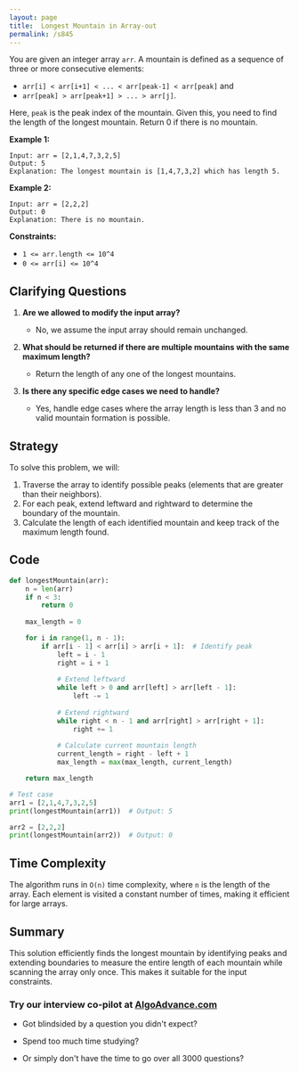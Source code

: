 ```yaml
---
layout: page
title:  Longest Mountain in Array-out
permalink: /s845
---
```

You are given an integer array `arr`. A mountain is defined as a sequence of three or more consecutive elements:
- `arr[i] < arr[i+1] < ... < arr[peak-1] < arr[peak]` and
- `arr[peak] > arr[peak+1] > ... > arr[j]`.

Here, `peak` is the peak index of the mountain. Given this, you need to find the length of the longest mountain. Return 0 if there is no mountain.

**Example 1:**
```
Input: arr = [2,1,4,7,3,2,5]
Output: 5
Explanation: The longest mountain is [1,4,7,3,2] which has length 5.
```

**Example 2:**
```
Input: arr = [2,2,2]
Output: 0
Explanation: There is no mountain.
```

**Constraints:**
- `1 <= arr.length <= 10^4`
- `0 <= arr[i] <= 10^4`

## Clarifying Questions
1. **Are we allowed to modify the input array?**
   - No, we assume the input array should remain unchanged.

2. **What should be returned if there are multiple mountains with the same maximum length?**
   - Return the length of any one of the longest mountains.

3. **Is there any specific edge cases we need to handle?**
   - Yes, handle edge cases where the array length is less than 3 and no valid mountain formation is possible.

## Strategy
To solve this problem, we will:
1. Traverse the array to identify possible peaks (elements that are greater than their neighbors).
2. For each peak, extend leftward and rightward to determine the boundary of the mountain.
3. Calculate the length of each identified mountain and keep track of the maximum length found.

## Code
```python
def longestMountain(arr):
    n = len(arr)
    if n < 3:
        return 0
    
    max_length = 0

    for i in range(1, n - 1):
        if arr[i - 1] < arr[i] > arr[i + 1]:  # Identify peak
            left = i - 1
            right = i + 1
            
            # Extend leftward
            while left > 0 and arr[left] > arr[left - 1]:
                left -= 1
                
            # Extend rightward
            while right < n - 1 and arr[right] > arr[right + 1]:
                right += 1
                
            # Calculate current mountain length
            current_length = right - left + 1
            max_length = max(max_length, current_length)

    return max_length

# Test case
arr1 = [2,1,4,7,3,2,5]
print(longestMountain(arr1))  # Output: 5

arr2 = [2,2,2]
print(longestMountain(arr2))  # Output: 0
```

## Time Complexity
The algorithm runs in `O(n)` time complexity, where `n` is the length of the array. Each element is visited a constant number of times, making it efficient for large arrays.

## Summary
This solution efficiently finds the longest mountain by identifying peaks and extending boundaries to measure the entire length of each mountain while scanning the array only once. This makes it suitable for the input constraints.


### Try our interview co-pilot at [AlgoAdvance.com](https://algoAdvance.com)

- Got blindsided by a question you didn't expect?

- Spend too much time studying?

- Or simply don't have the time to go over all 3000 questions?

